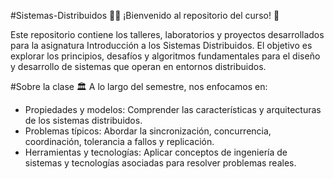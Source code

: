 #Sistemas-Distribuidos 👨‍💻
¡Bienvenido al repositorio del curso! 🚀

Este repositorio contiene los talleres, laboratorios y proyectos desarrollados para la asignatura Introducción a los Sistemas Distribuidos. El objetivo es explorar los principios, desafíos y algoritmos fundamentales para el diseño y desarrollo de sistemas que operan en entornos distribuidos.

#Sobre la clase 🏛️
A lo largo del semestre, nos enfocamos en:
- Propiedades y modelos: Comprender las características y arquitecturas de los sistemas distribuidos.
- Problemas típicos: Abordar la sincronización, concurrencia, coordinación, tolerancia a fallos y replicación.
- Herramientas y tecnologías: Aplicar conceptos de ingeniería de sistemas y tecnologías asociadas para resolver problemas reales.

